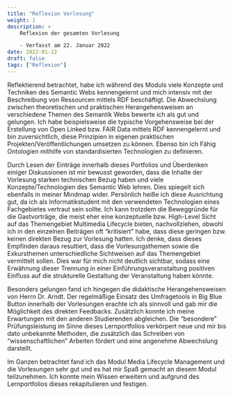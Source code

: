 ```yaml
---
title: "Reflexion Vorlesung"
weight: 1
description: >
    Reflexion der gesamten Vorlesung

    - Verfasst am 22. Januar 2022
date: 2022-01-22
draft: false
tags: ["Reflexion"]
---
```


Reflektierend betrachtet, habe ich während des Moduls viele Konzepte und Techniken des Semantic Webs kennengelernt und mich intensiv mit der Beschreibung von Ressourcen mittels RDF beschäftigt. Die Abwechslung zwischen theoretischen und praktischen Herangehensweisen an verschiedene Themen des Semantik Webs bewerte ich als gut und gelungen. Ich habe beispielsweise die typische Vorgehensweise bei der Erstellung von Open Linked bzw. FAIR Data mittels RDF kennengelernt und bin zuversichtlich, diese Prinzipien in eigenen praktischen Projekten/Veröffentlichungen umsetzen zu können. Ebenso bin ich Fähig Ontologien mithilfe von standardisierten Technologien zu definieren.

Durch Lesen der Einträge innerhalb dieses Portfolios und Überdenken einiger Diskussionen ist mir bewusst geworden, dass die Inhalte der Vorlesung starken technischen Bezug haben und viele Konzepte/Technologien des Semantic Web lehren. Dies spiegelt sich ebenfalls in meiner Mindmap wider. Persönlich heiße ich diese Ausrichtung gut, da ich als Informatikstudent mit den verwendeten Technologien eines Fachgebietes vertraut sein sollte. Ich kann trotzdem die Beweggründe für die Gastvorträge, die meist eher eine konzeptuelle bzw. High-Level Sicht auf das Themengebiet Multimedia Lifecycle bieten, nachvollziehen, obwohl ich in den einzelnen Beiträgen oft “kritisiert” habe, dass diese geringen bzw. keinen direkten Bezug zur Vorlesung hatten. Ich denke, dass dieses Empfinden daraus resultiert, dass die Vorlesungsthemen sowie die Exkursthemen unterschiedliche Sichtweisen auf das Themengebiet vermittelt sollen. Dies war für mich nicht deutlich sichtbar, sodass eine Erwähnung dieser Trennung in einer Einführungsveranstaltung positiven Einfluss auf die strukturelle Gestaltung der Veranstaltung haben könnte.

Besonders gelungen fand ich hingegen die didaktische Herangehensweisen von Herrn Dr. Arndt. Der regelmäßige Einsatz des Umfragetools in Big Blue Button innerhalb der Vorlesungen erachte ich als sinnvoll und gab mir die Möglichkeit des direkten Feedbacks. Zusätzlich konnte ich meine Erwartungen mit den anderen Studierenden abgleichen. Die “besondere” Prüfungsleistung im Sinne dieses Lernportfolios verkörpert neue und mir bis dato unbekannte Methoden, die zusätzlich das Schreiben von “wissenschaftlichen” Arbeiten fördert und eine angenehme Abwechslung darstellt.

Im Ganzen betrachtet fand ich das Modul Media Lifecycle Management und die Vorlesungen sehr gut und es hat mir Spaß gemacht an diesem Modul teilzunehmen. Ich konnte mein Wissen erweitern und aufgrund des Lernportfolios dieses rekapitulieren und festigen.
